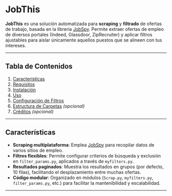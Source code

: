 # JobThis

**JobThis** es una solución automatizada para **scraping** y **filtrado** de ofertas de trabajo, basada en la librería [JobSpy](https://github.com/Bunsly/JobSpy). Permite extraer ofertas de empleo de diversos portales (Indeed, Glassdoor, ZipRecruiter) y aplicar filtros ajustables para aislar únicamente aquellos puestos que se alineen con tus intereses.

---

## Tabla de Contenidos

1. [Características](#características)  
2. [Requisitos](#requisitos)  
3. [Instalación](#instalación)  
4. [Uso](#uso)  
5. [Configuración de Filtros](#configuración-de-filtros)  
6. [Estructura de Carpetas](#estructura-de-carpetas) *(opcional)*  
7. [Créditos](#créditos) *(opcional)*  

---

## Características

- **Scraping multiplataforma**: Emplea [JobSpy](https://github.com/Bunsly/JobSpy) para recopilar datos de varios sitios de empleo.  
- **Filtros flexibles**: Permite configurar criterios de búsqueda y exclusión en `filter_params.py`, aplicados a través de `myfilters.py`.  
- **Resultados paginados**: Muestra los resultados en grupos (por defecto, 10 filas), facilitando el desplazamiento entre muchas ofertas.  
- **Código modular**: Organizado en módulos (`Scrap.py`, `myfilters.py`, `filter_params.py`, etc.) para facilitar la mantenibilidad y escalabilidad.

---